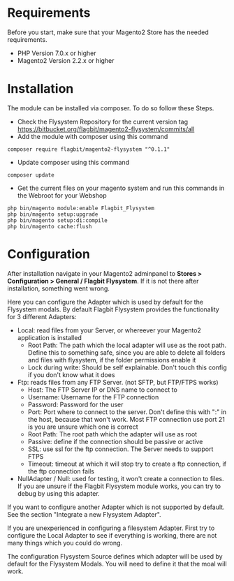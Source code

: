 # Requirements #
Before you start, make sure that your Magento2 Store has the needed requirements.

* PHP Version 7.0.x or higher
* Magento2 Version 2.2.x or higher

# Installation #

The module can be installed via composer. To do so follow these Steps.

* Check the Flysystem Repository for the current version tag https://bitbucket.org/flagbit/magento2-flysystem/commits/all
* Add the module with composer using this command
```
composer require flagbit/magento2-flysystem "^0.1.1"
```
* Update composer using this command
```
composer update
```
* Get the current files on your magento system and run this commands in the Webroot for your Webshop
```
php bin/magento module:enable Flagbit_Flysystem
php bin/magento setup:upgrade
php bin/magento setup:di:compile
php bin/magento cache:flush
```

# Configuration #

After installation navigate in your Magento2 adminpanel to **Stores > Configuration > General / Flagbit Flysystem**. If it is not there after installation, something went wrong.

Here you can configure the Adapter which is used by default for the Flysystem modals. By default Flagbit Flysystem provides the functionality for 3 different Adapters:

* Local: read files from your Server, or whereever your Magento2 application is installed
    * Root Path: The path which the local adapter will use as the root path. Define this to something safe, since you are able to delete all folders and files with flysystem, if the folder permissions enable it
    * Lock during write: Should be self explainable. Don't touch this config if you don't know what it does
* Ftp: reads files from any FTP Server. (not SFTP, but FTP/FTPS works)
    * Host: The FTP Server IP or DNS name to connect to
    * Username: Username for the FTP connection
    * Password: Password for the user
    * Port: Port where to connect to the server. Don't define this with ":" in the host, because that won't work. Most FTP connection use port 21 is you are unsure which one is correct
    * Root Path: The root path which the adapter will use as root
    * Passive: define if the connection should be passive or active
    * SSL: use ssl for the ftp connection. The Server needs to support FTPS
    * Timeout: timeout at which it will stop try to create a ftp connection, if the ftp connection fails
* NullAdapter / Null: used for testing, it won't create a connection to files. If you are unsure if the Flagbit Flysystem module works, you can try to debug by using this adapter.

If you want to configure another Adapter which is not supported by default. See the section "Integrate a new Flysystem Adapter".

If you are unexperienced in configuring a filesystem Adapter. First try to configure the Local Adapter to see if everything is working, there are not many things which you could do wrong.

The configuration Flysystem Source defines which adapter will be used by default for the Flysystem Modals. You will need to define it that the moal will work.